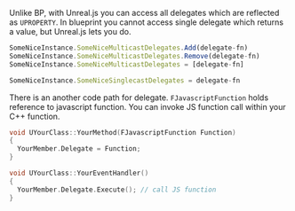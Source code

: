 Unlike BP, with Unreal.js you can access all delegates which are reflected as `UPROPERTY`. In blueprint you cannot access single delegate which returns a value, but Unreal.js lets you do.

```js
SomeNiceInstance.SomeNiceMulticastDelegates.Add(delegate-fn)
SomeNiceInstance.SomeNiceMulticastDelegates.Remove(delegate-fn) 
SomeNiceInstance.SomeNiceMulticastDelegates = [delegate-fn]
```

```js
SomeNiceInstance.SomeNiceSinglecastDelegates = delegate-fn
```

There is an another code path for delegate. `FJavascriptFunction` holds reference to javascript function. You can invoke JS function call within your C++ function.

```cpp
void UYourClass::YourMethod(FJavascriptFunction Function)
{
  YourMember.Delegate = Function;
}

void UYourClass::YourEventHandler()
{
  YourMember.Delegate.Execute(); // call JS function
}
```